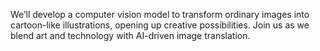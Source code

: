 We’ll develop a computer vision model to transform ordinary images into cartoon-like illustrations, opening up creative possibilities. Join us as we blend art and technology with AI-driven image translation.
